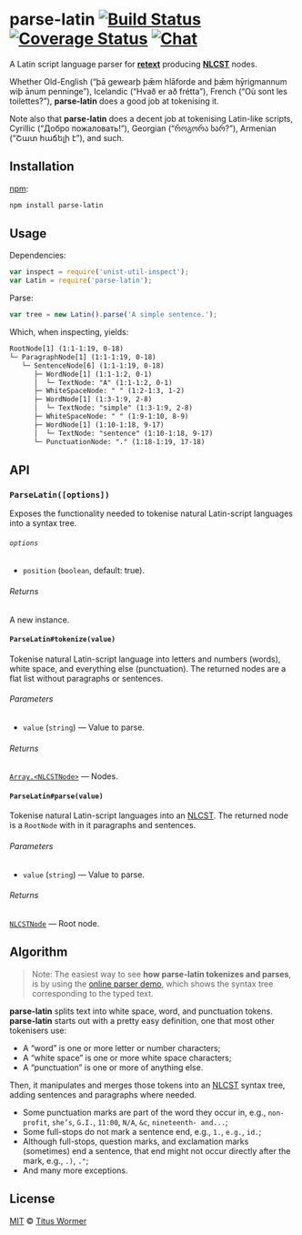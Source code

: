 # parse-latin [![Build Status][travis-badge]][travis] [![Coverage Status][codecov-badge]][codecov] [![Chat][chat-badge]][chat]

A Latin script language parser for [**retext**][retext] producing
[**NLCST**][nlcst] nodes.

Whether Old-English (“þā gewearþ þǣm hlāforde and þǣm hȳrigmannum wiþ
ānum penninge”), Icelandic (“Hvað er að frétta”), French (“Où sont
les toilettes?”), **parse-latin** does a good job at tokenising it.

Note also that **parse-latin** does a decent job at tokenising
Latin-like scripts, Cyrillic (“Добро пожаловать!”), Georgian (“როგორა
ხარ?”), Armenian (“Շատ հաճելի է”), and such.

## Installation

[npm][]:

```bash
npm install parse-latin
```

## Usage

Dependencies:

```javascript
var inspect = require('unist-util-inspect');
var Latin = require('parse-latin');
```

Parse:

```javascript
var tree = new Latin().parse('A simple sentence.');
```

Which, when inspecting, yields:

```txt
RootNode[1] (1:1-1:19, 0-18)
└─ ParagraphNode[1] (1:1-1:19, 0-18)
   └─ SentenceNode[6] (1:1-1:19, 0-18)
      ├─ WordNode[1] (1:1-1:2, 0-1)
      │  └─ TextNode: "A" (1:1-1:2, 0-1)
      ├─ WhiteSpaceNode: " " (1:2-1:3, 1-2)
      ├─ WordNode[1] (1:3-1:9, 2-8)
      │  └─ TextNode: "simple" (1:3-1:9, 2-8)
      ├─ WhiteSpaceNode: " " (1:9-1:10, 8-9)
      ├─ WordNode[1] (1:10-1:18, 9-17)
      │  └─ TextNode: "sentence" (1:10-1:18, 9-17)
      └─ PunctuationNode: "." (1:18-1:19, 17-18)
```

## API

### `ParseLatin([options])`

Exposes the functionality needed to tokenise natural Latin-script
languages into a syntax tree.

###### `options`

*   `position` (`boolean`, default: true).

###### Returns

A new instance.

#### `ParseLatin#tokenize(value)`

Tokenise natural Latin-script language into letters and numbers (words),
white space, and everything else (punctuation).  The returned nodes
are a flat list without paragraphs or sentences.

###### Parameters

*   `value` (`string`) — Value to parse.

###### Returns

[`Array.<NLCSTNode>`][nlcst] — Nodes.

#### `ParseLatin#parse(value)`

Tokenise natural Latin-script languages into an [NLCST][nlcst].
The returned node is a `RootNode` with in it paragraphs and sentences.

###### Parameters

*   `value` (`string`) — Value to parse.

###### Returns

[`NLCSTNode`][nlcst] — Root node.

## Algorithm

> Note: The easiest way to see **how parse-latin tokenizes and parses**,
> is by using the [online parser demo](https://wooorm.github.io/parse-latin),
> which shows the syntax tree corresponding to the typed text.

**parse-latin** splits text into white space, word, and punctuation
tokens.  **parse-latin** starts out with a pretty easy definition,
one that most other tokenisers use:

*   A “word” is one or more letter or number characters;
*   A “white space” is one or more white space characters;
*   A “punctuation” is one or more of anything else.

Then, it manipulates and merges those tokens into an [NLCST][]
syntax tree, adding sentences and paragraphs where needed.

*   Some punctuation marks are part of the word they occur in, e.g.,
    `non-profit`, `she’s`, `G.I.`, `11:00`, `N/A`, `&c`,
    `nineteenth- and...`;
*   Some full-stops do not mark a sentence end, e.g., `1.`, `e.g.`,
    `id.`;
*   Although full-stops, question marks, and exclamation marks
    (sometimes) end a sentence, that end might not occur directly
    after the mark, e.g., `.)`, `."`;
*   And many more exceptions.

## License

[MIT][license] © [Titus Wormer][author]

<!-- Definitions -->

[travis-badge]: https://img.shields.io/travis/wooorm/parse-latin.svg

[travis]: https://travis-ci.org/wooorm/parse-latin

[codecov-badge]: https://img.shields.io/codecov/c/github/wooorm/parse-latin.svg

[codecov]: https://codecov.io/github/wooorm/parse-latin

[chat-badge]: https://img.shields.io/gitter/room/wooorm/retext.svg

[chat]: https://gitter.im/wooorm/retext

[npm]: https://docs.npmjs.com/cli/install

[license]: LICENSE

[author]: http://wooorm.com

[retext]: https://github.com/wooorm/retext

[nlcst]: https://github.com/wooorm/nlcst

